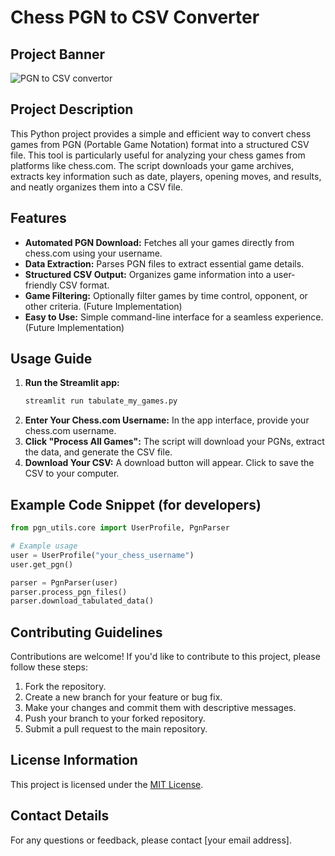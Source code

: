 # Chess PGN to CSV Converter

## Project Banner

![PGN to CSV convertor](https://images.chesscomfiles.com/uploads/v1/images_users/tiny_mce/PedroPinhata/phpNgJfyb.png)

## Project Description

This Python project provides a simple and efficient way to convert chess games from PGN (Portable Game Notation) format into a structured CSV file.  This tool is particularly useful for analyzing your chess games from platforms like chess.com. The script downloads your game archives, extracts key information such as date, players, opening moves, and results, and neatly organizes them into a CSV file.

## Features

- **Automated PGN Download:**  Fetches all your games directly from chess.com using your username.
- **Data Extraction:**  Parses PGN files to extract essential game details.
- **Structured CSV Output:** Organizes game information into a user-friendly CSV format.
- **Game Filtering:** Optionally filter games by time control, opponent, or other criteria. (Future Implementation)
- **Easy to Use:**  Simple command-line interface for a seamless experience. (Future Implementation)


## Usage Guide

1. **Run the Streamlit app:**
   ```bash
   streamlit run tabulate_my_games.py
   ```
2. **Enter Your Chess.com Username:** In the app interface, provide your chess.com username.
3. **Click "Process All Games":**  The script will download your PGNs, extract the data, and generate the CSV file.
4. **Download Your CSV:** A download button will appear. Click to save the CSV to your computer. 

## Example Code Snippet (for developers)

```python
from pgn_utils.core import UserProfile, PgnParser

# Example usage
user = UserProfile("your_chess_username")
user.get_pgn()  

parser = PgnParser(user) 
parser.process_pgn_files()
parser.download_tabulated_data() 
```

## Contributing Guidelines

Contributions are welcome!  If you'd like to contribute to this project, please follow these steps:

1. Fork the repository.
2. Create a new branch for your feature or bug fix.
3. Make your changes and commit them with descriptive messages.
4. Push your branch to your forked repository.
5. Submit a pull request to the main repository.

## License Information

This project is licensed under the [MIT License](LICENSE).

## Contact Details

For any questions or feedback, please contact [your email address].
